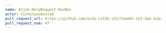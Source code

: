 ```yaml
---
name: Arjun-HelpRequest-NavBar
actor: nicholaswenstad
pull_request_url: https://github.com/ucsb-cs156-s22/team03-s22-5pm-4/pull/47
pull_request_num: 47
---
```

